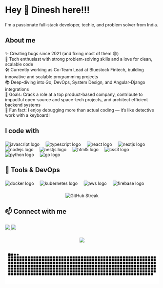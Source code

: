 <h1 align="left">Hey 👋 Dinesh here!!!</h1>

###

<p align="left">I'm a passionate full-stack developer, techie, and problem solver from India.</p>

###

<h2 align="left">About me</h2>

###

<p align="left">
✨ Creating bugs since 2021 (and fixing most of them 😄)<br>
🧠 Tech enthusiast with strong problem-solving skills and a love for clean, scalable code<br>
🛠️ Currently working as Co-Team Lead at Bluestock Fintech, building innovative and scalable programming projects<br>
📚 Deep-diving into Go, DevOps, System Design, and Angular-Django integrations<br>
🎯 Goals: Crack a role at a top product-based company, contribute to impactful open-source and space-tech projects, and architect efficient backend systems<br>
🎲 Fun fact: I enjoy debugging more than actual coding — it’s like detective work with a keyboard!<br>
</p>

###

<h2 align="left">I code with</h2>

###

<div align="left">
  <img src="https://cdn.jsdelivr.net/gh/devicons/devicon/icons/javascript/javascript-original.svg" height="40" alt="javascript logo" />
  <img width="12" />
  <img src="https://cdn.jsdelivr.net/gh/devicons/devicon/icons/typescript/typescript-original.svg" height="40" alt="typescript logo" />
  <img width="12" />
  <img src="https://cdn.jsdelivr.net/gh/devicons/devicon/icons/react/react-original.svg" height="40" alt="react logo" />
  <img width="12" />
  <img src="https://cdn.jsdelivr.net/gh/devicons/devicon/icons/nextjs/nextjs-original.svg" height="40" alt="nextjs logo" />
  <img width="12" />
  <img src="https://cdn.jsdelivr.net/gh/devicons/devicon/icons/nodejs/nodejs-original.svg" height="40" alt="nodejs logo" />
  <img width="12" />
  <img src="https://cdn.jsdelivr.net/gh/devicons/devicon/icons/nestjs/nestjs-plain.svg" height="40" alt="nestjs logo" />
  <img width="12" />
  <img src="https://cdn.jsdelivr.net/gh/devicons/devicon/icons/html5/html5-original.svg" height="40" alt="html5 logo" />
  <img width="12" />
  <img src="https://cdn.jsdelivr.net/gh/devicons/devicon/icons/css3/css3-original.svg" height="40" alt="css3 logo" />
  <img width="12" />
  <img src="https://cdn.jsdelivr.net/gh/devicons/devicon/icons/python/python-original.svg" height="40" alt="python logo" />
  <img width="12" />
  <img src="https://cdn.jsdelivr.net/gh/devicons/devicon/icons/go/go-original-wordmark.svg" height="40" alt="go logo" />
</div>

###

<h2 align="left">🧠 Tools & DevOps</h2>

###

<div align="left">
  <img src="https://cdn.jsdelivr.net/gh/devicons/devicon/icons/docker/docker-plain-wordmark.svg" height="40" alt="docker logo" />
  <img width="12" />
  <img src="https://cdn.jsdelivr.net/gh/devicons/devicon/icons/kubernetes/kubernetes-plain.svg" height="40" alt="kubernetes logo" />
  <img width="12" />
  <img src="https://cdn.jsdelivr.net/gh/devicons/devicon/icons/amazonwebservices/amazonwebservices-original.svg" height="40" alt="aws logo" />
  <img width="12" />
  <img src="https://cdn.jsdelivr.net/gh/devicons/devicon/icons/firebase/firebase-plain-wordmark.svg" height="40" alt="firebase logo" />
</div>

###

<div align="center">
  <img src="https://streak-stats.demolab.com?user=YOUR_USERNAME&theme=dark&hide_border=false" height="200" alt="GitHub Streak" />
</div>

###

<h2 align="left">📫 Connect with me</h2>

###

<div align="left">
  <a href="www.linkedin.com/in/dinesh-aitha-384553291" target="_blank">
    <img src="https://img.shields.io/static/v1?message=LinkedIn&logo=linkedin&label=&color=0077B5&logoColor=white&style=for-the-badge" height="35" />
  </a>
  <a href="dineshaitha7@gmail.com" target="_blank">
    <img src="https://img.shields.io/static/v1?message=Gmail&logo=gmail&label=&color=D14836&logoColor=white&style=for-the-badge" height="35" />
  </a>
</div>

###

<div align="center">
  <img src="https://visitor-badge.laobi.icu/badge?page_id=YOUR_USERNAME" />
</div>

###

<!-- Snake animation -->
<img src="https://raw.githubusercontent.com/Platane/snk/output/github-contribution-grid-snake.svg" alt="snake gif" />

